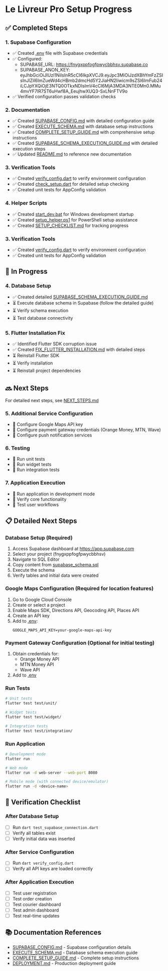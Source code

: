 # Le Livreur Pro Setup Progress

## ✅ Completed Steps

### 1. Supabase Configuration
- ✅ Created [.env](file:///c%3A/Development/le_livreur_pro/.env.template) file with Supabase credentials
- ✅ Configured:
  - SUPABASE_URL: https://fnygxppfogfpwycbbhsv.supabase.co
  - SUPABASE_ANON_KEY: eyJhbGciOiJIUzI1NiIsInR5cCI6IkpXVCJ9.eyJpc3MiOiJzdXBhYmFzZSIsInJlZiI6ImZueWd4cHBmb2dmcHd5Y2JiaHN2Iiwicm9sZSI6ImFub24iLCJpYXQiOjE3NTQ0OTkxNDIsImV4cCI6MjA3MDA3NTE0Mn0.MMu4mvYF7lR7ST6uHwf8A_EeujhwXUQ3-SxLNnFTV9o
- ✅ Verified configuration passes validation checks

### 2. Documentation
- ✅ Created [SUPABASE_CONFIG.md](file:///c%3A/Development/le_livreur_pro/SUPABASE_CONFIG.md) with detailed configuration guide
- ✅ Created [EXECUTE_SCHEMA.md](file:///c%3A/Development/le_livreur_pro/EXECUTE_SCHEMA.md) with database setup instructions
- ✅ Created [COMPLETE_SETUP_GUIDE.md](file:///c%3A/Development/le_livreur_pro/COMPLETE_SETUP_GUIDE.md) with comprehensive setup instructions
- ✅ Created [SUPABASE_SCHEMA_EXECUTION_GUIDE.md](file:///c%3A/Development/le_livreur_pro/SUPABASE_SCHEMA_EXECUTION_GUIDE.md) with detailed execution steps
- ✅ Updated [README.md](file:///c%3A/Development/le_livreur_pro/README.md) to reference new documentation

### 3. Verification Tools
- ✅ Created [verify_config.dart](file:///c%3A/Development/le_livreur_pro/verify_config.dart) to verify environment configuration
- ✅ Created [check_setup.dart](file:///c%3A/Development/le_livreur_pro/check_setup.dart) for detailed setup checking
- ✅ Created unit tests for AppConfig validation

### 4. Helper Scripts
- ✅ Created [start_dev.bat](file:///c%3A/Development/le_livreur_pro/start_dev.bat) for Windows development startup
- ✅ Created [setup_helper.ps1](file:///c%3A/Development/le_livreur_pro/setup_helper.ps1) for PowerShell setup assistance
- ✅ Created [SETUP_CHECKLIST.md](file:///c%3A/Development/le_livreur_pro/SETUP_CHECKLIST.md) for tracking progress

### 3. Verification Tools
- ✅ Created [verify_config.dart](file:///c%3A/Development/le_livreur_pro/verify_config.dart) to verify environment configuration
- ✅ Created unit tests for AppConfig validation

## 🚧 In Progress

### 4. Database Setup
- ✅ Created detailed [SUPABASE_SCHEMA_EXECUTION_GUIDE.md](file:///c%3A/Development/le_livreur_pro/SUPABASE_SCHEMA_EXECUTION_GUIDE.md)
- ⏳ Execute database schema in Supabase (follow the detailed guide)
- ⏳ Verify schema execution
- ⏳ Test database connectivity

### 5. Flutter Installation Fix
- ✅ Identified Flutter SDK corruption issue
- ✅ Created [FIX_FLUTTER_INSTALLATION.md](file:///c%3A/Development/le_livreur_pro/FIX_FLUTTER_INSTALLATION.md) with detailed steps
- ⏳ Reinstall Flutter SDK
- ⏳ Verify installation
- ⏳ Reinstall project dependencies

## 🔜 Next Steps

For detailed next steps, see [NEXT_STEPS.md](file:///c%3A/Development/le_livreur_pro/NEXT_STEPS.md)

### 5. Additional Service Configuration
- 🔲 Configure Google Maps API key
- 🔲 Configure payment gateway credentials (Orange Money, MTN, Wave)
- 🔲 Configure push notification services

### 6. Testing
- 🔲 Run unit tests
- 🔲 Run widget tests
- 🔲 Run integration tests

### 7. Application Execution
- 🔲 Run application in development mode
- 🔲 Verify core functionality
- 🔲 Test user workflows

## 📋 Detailed Next Steps

### Database Setup (Required)
1. Access Supabase dashboard at https://app.supabase.com
2. Select your project (fnygxppfogfpwycbbhsv)
3. Navigate to SQL Editor
4. Copy content from [supabase_schema.sql](file:///c%3A/Development/le_livreur_pro/supabase_schema.sql)
5. Execute the schema
6. Verify tables and initial data were created

### Google Maps Configuration (Required for location features)
1. Go to Google Cloud Console
2. Create or select a project
3. Enable Maps SDK, Directions API, Geocoding API, Places API
4. Create an API key
5. Add to [.env](file:///c%3A/Development/le_livreur_pro/.env.template):
   ```
   GOOGLE_MAPS_API_KEY=your-google-maps-api-key
   ```

### Payment Gateway Configuration (Optional for initial testing)
1. Obtain credentials for:
   - Orange Money API
   - MTN Money API
   - Wave API
2. Add to [.env](file:///c%3A/Development/le_livreur_pro/.env.template)

### Run Tests
```bash
# Unit tests
flutter test test/unit/

# Widget tests
flutter test test/widget/

# Integration tests
flutter test test/integration/
```

### Run Application
```bash
# Development mode
flutter run

# Web mode
flutter run -d web-server --web-port 8080

# Mobile mode (with connected device/emulator)
flutter run -d <device-name>
```

## 🧪 Verification Checklist

### After Database Setup
- [ ] Run `dart test_supabase_connection.dart`
- [ ] Verify all tables exist
- [ ] Verify initial data was inserted

### After Service Configuration
- [ ] Run `dart verify_config.dart`
- [ ] Verify all API keys are loaded correctly

### After Application Execution
- [ ] Test user registration
- [ ] Test order creation
- [ ] Test courier dashboard
- [ ] Test admin dashboard
- [ ] Test real-time updates

## 📚 Documentation References

- [SUPABASE_CONFIG.md](file:///c%3A/Development/le_livreur_pro/SUPABASE_CONFIG.md) - Supabase configuration details
- [EXECUTE_SCHEMA.md](file:///c%3A/Development/le_livreur_pro/EXECUTE_SCHEMA.md) - Database schema execution guide
- [COMPLETE_SETUP_GUIDE.md](file:///c%3A/Development/le_livreur_pro/COMPLETE_SETUP_GUIDE.md) - Complete setup instructions
- [DEPLOYMENT.md](file:///c%3A/Development/le_livreur_pro/DEPLOYMENT.md) - Production deployment guide